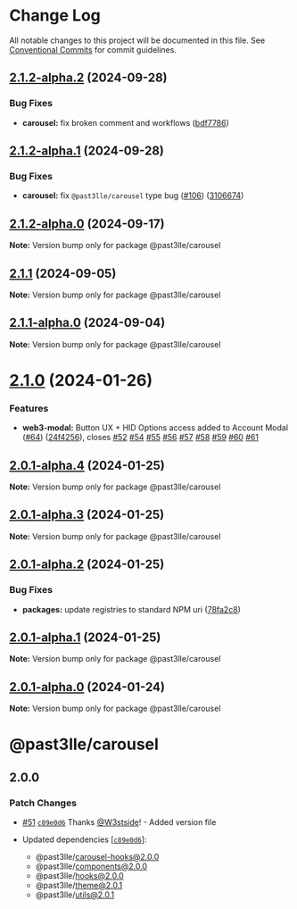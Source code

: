 # Change Log

All notable changes to this project will be documented in this file.
See [Conventional Commits](https://conventionalcommits.org) for commit guidelines.

## [2.1.2-alpha.2](https://github.com/PAST3LLE/monorepo/compare/@past3lle/carousel@2.1.2-alpha.1...@past3lle/carousel@2.1.2-alpha.2) (2024-09-28)


### Bug Fixes

* **carousel:** fix broken comment and workflows ([bdf7786](https://github.com/PAST3LLE/monorepo/commit/bdf77868f4f247c26788179999ca415dbe5f4fec))





## [2.1.2-alpha.1](https://github.com/PAST3LLE/monorepo/compare/@past3lle/carousel@2.1.2-alpha.0...@past3lle/carousel@2.1.2-alpha.1) (2024-09-28)


### Bug Fixes

* **carousel:** fix `@past3lle/carousel` type bug ([#106](https://github.com/PAST3LLE/monorepo/issues/106)) ([3106674](https://github.com/PAST3LLE/monorepo/commit/31066741cc44e10657a5d7adc8a074bb97823285))





## [2.1.2-alpha.0](https://github.com/PAST3LLE/monorepo/compare/@past3lle/carousel@2.1.1...@past3lle/carousel@2.1.2-alpha.0) (2024-09-17)

**Note:** Version bump only for package @past3lle/carousel





## [2.1.1](https://github.com/PAST3LLE/monorepo/compare/@past3lle/carousel@2.1.1-alpha.0...@past3lle/carousel@2.1.1) (2024-09-05)

**Note:** Version bump only for package @past3lle/carousel





## [2.1.1-alpha.0](https://github.com/PAST3LLE/monorepo/compare/@past3lle/carousel@2.1.0...@past3lle/carousel@2.1.1-alpha.0) (2024-09-04)

**Note:** Version bump only for package @past3lle/carousel





# [2.1.0](https://github.com/PAST3LLE/monorepo/compare/@past3lle/carousel@2.0.0-alpha.3...@past3lle/carousel@2.1.0) (2024-01-26)


### Features

* **web3-modal:** Button UX + HID Options access added to Account Modal ([#64](https://github.com/PAST3LLE/monorepo/issues/64)) ([24f4256](https://github.com/PAST3LLE/monorepo/commit/24f42567db28f175cadcd6ec581a5cb8b7ea6c74)), closes [#52](https://github.com/PAST3LLE/monorepo/issues/52) [#54](https://github.com/PAST3LLE/monorepo/issues/54) [#55](https://github.com/PAST3LLE/monorepo/issues/55) [#56](https://github.com/PAST3LLE/monorepo/issues/56) [#57](https://github.com/PAST3LLE/monorepo/issues/57) [#58](https://github.com/PAST3LLE/monorepo/issues/58) [#59](https://github.com/PAST3LLE/monorepo/issues/59) [#60](https://github.com/PAST3LLE/monorepo/issues/60) [#61](https://github.com/PAST3LLE/monorepo/issues/61)





## [2.0.1-alpha.4](https://github.com/PAST3LLE/monorepo/compare/@past3lle/carousel@2.0.1-alpha.3...@past3lle/carousel@2.0.1-alpha.4) (2024-01-25)

**Note:** Version bump only for package @past3lle/carousel





## [2.0.1-alpha.3](https://github.com/PAST3LLE/monorepo/compare/@past3lle/carousel@2.0.1-alpha.2...@past3lle/carousel@2.0.1-alpha.3) (2024-01-25)

**Note:** Version bump only for package @past3lle/carousel





## [2.0.1-alpha.2](https://github.com/PAST3LLE/monorepo/compare/@past3lle/carousel@2.0.1-alpha.1...@past3lle/carousel@2.0.1-alpha.2) (2024-01-25)


### Bug Fixes

* **packages:** update registries to standard NPM uri ([78fa2c8](https://github.com/PAST3LLE/monorepo/commit/78fa2c870d2458a22fa0109a2aa29fde94b1cb64))





## [2.0.1-alpha.1](https://github.com/PAST3LLE/monorepo/compare/@past3lle/carousel@2.0.1-alpha.0...@past3lle/carousel@2.0.1-alpha.1) (2024-01-25)

**Note:** Version bump only for package @past3lle/carousel





## [2.0.1-alpha.0](https://github.com/PAST3LLE/monorepo/compare/@past3lle/carousel@2.0.0-alpha.3...@past3lle/carousel@2.0.1-alpha.0) (2024-01-24)

**Note:** Version bump only for package @past3lle/carousel





# @past3lle/carousel

## 2.0.0

### Patch Changes

- [#51](https://github.com/PAST3LLE/monorepo/pull/51) [`c89e0d6`](https://github.com/PAST3LLE/monorepo/commit/c89e0d68f2bcadfd418e04737b5ba1416d714796) Thanks [@W3stside](https://github.com/W3stside)! - Added version file

- Updated dependencies [[`c89e0d6`](https://github.com/PAST3LLE/monorepo/commit/c89e0d68f2bcadfd418e04737b5ba1416d714796)]:
  - @past3lle/carousel-hooks@2.0.0
  - @past3lle/components@2.0.0
  - @past3lle/hooks@2.0.0
  - @past3lle/theme@2.0.1
  - @past3lle/utils@2.0.1
